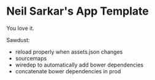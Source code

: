 Neil Sarkar's App Template
==

You love it.

Sawdust:

* reload properly when assets.json changes
* sourcemaps
* wiredep to automatically add bower dependencies
* concatenate bower dependencies in prod
